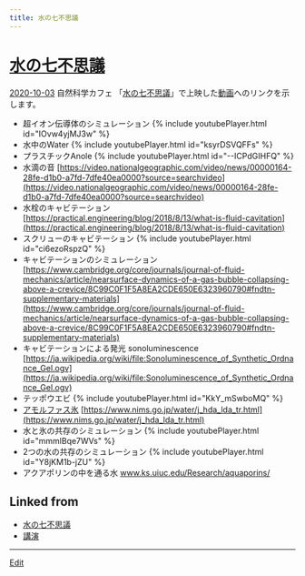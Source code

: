 ```yaml
---
title: 水の七不思議
---
```


# [水の七不思議](/水の七不思議)

[2020-10-03](/2020-10-03) 自然科学カフェ 「[水の七不思議](/水の七不思議)」で上映した[動画](/動画)へのリンクを示します。

* 超イオン伝導体のシミュレーション {% include youtubePlayer.html id="IOvw4yjMJ3w" %}
* 水中のWater {% include youtubePlayer.html id="ksyrDSVQFFs" %}
* プラスチックAnole {% include youtubePlayer.html id="--ICPdGIHFQ" %}
* 水滴の音 [https://video.nationalgeographic.com/video/news/00000164-28fe-d1b0-a7fd-7dfe40ea0000?source=searchvideo](https://video.nationalgeographic.com/video/news/00000164-28fe-d1b0-a7fd-7dfe40ea0000?source=searchvideo)
* 水栓のキャビテーション [https://practical.engineering/blog/2018/8/13/what-is-fluid-cavitation](https://practical.engineering/blog/2018/8/13/what-is-fluid-cavitation)
* スクリューのキャビテーション {% include youtubePlayer.html id="ci6ezoRspzQ" %}
* キャビテーションのシミュレーション [https://www.cambridge.org/core/journals/journal-of-fluid-mechanics/article/nearsurface-dynamics-of-a-gas-bubble-collapsing-above-a-crevice/8C99C0F1F5A8EA2CDE650E6323960790#fndtn-supplementary-materials](https://www.cambridge.org/core/journals/journal-of-fluid-mechanics/article/nearsurface-dynamics-of-a-gas-bubble-collapsing-above-a-crevice/8C99C0F1F5A8EA2CDE650E6323960790#fndtn-supplementary-materials)
* キャビテーションによる発光 sonoluminescence [https://ja.wikipedia.org/wiki/file:Sonoluminescence_of_Synthetic_Ordnance_Gel.ogv](https://ja.wikipedia.org/wiki/file:Sonoluminescence_of_Synthetic_Ordnance_Gel.ogv)
* テッポウエビ {% include youtubePlayer.html id="KkY_mSwboMQ" %}
* [アモルファス氷](/アモルファス氷) [https://www.nims.go.jp/water/j_hda_lda_tr.html](https://www.nims.go.jp/water/j_hda_lda_tr.html)
* 水と氷の共存のシミュレーション {% include youtubePlayer.html id="mmmlBqe7WVs" %}
* 2つの水の共存のシミュレーション {% include youtubePlayer.html id="Y8jKM1b-jZU" %}
* アクアポリンの中を通る水 www.ks.uiuc.edu/Research/aquaporins/


## Linked from

* [水の七不思議](/水の七不思議)
* [講演](/講演)


----

[Edit](https://github.com/vitroid/vitroid.github.io/edit/master/MD/水の七不思議.md)

